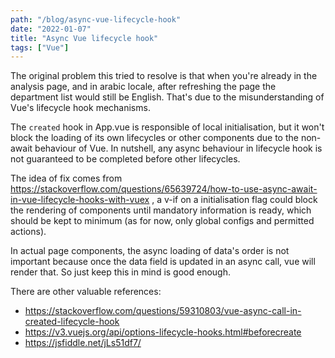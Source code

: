```yaml
---
path: "/blog/async-vue-lifecycle-hook"
date: "2022-01-07"
title: "Async Vue lifecycle hook"
tags: ["Vue"]
---
```

The original problem this tried to resolve is that when you're already in the analysis page, and in
arabic locale, after refreshing the page the department list would still be English. That's due to
the misunderstanding of Vue's lifecycle hook mechanisms.

The `created` hook in App.vue is responsible of local initialisation, but it won't block the loading
of its own lifecycles or other components due to the non-await behaviour of Vue. In nutshell, any
async behaviour in lifecycle hook is not guaranteed to be completed before other lifecycles.

The idea of fix comes
from https://stackoverflow.com/questions/65639724/how-to-use-async-await-in-vue-lifecycle-hooks-with-vuex
, a v-if on a initialisation flag could block the rendering of components until mandatory
information is ready, which should be kept to minimum (as for now, only global configs and permitted
actions).

In actual page components, the async loading of data's order is not important because once the data
field is updated in an async call, vue will render that. So just keep this in mind is good enough.

There are other valuable references:

- https://stackoverflow.com/questions/59310803/vue-async-call-in-created-lifecycle-hook
- https://v3.vuejs.org/api/options-lifecycle-hooks.html#beforecreate
- https://jsfiddle.net/jLs51df7/
